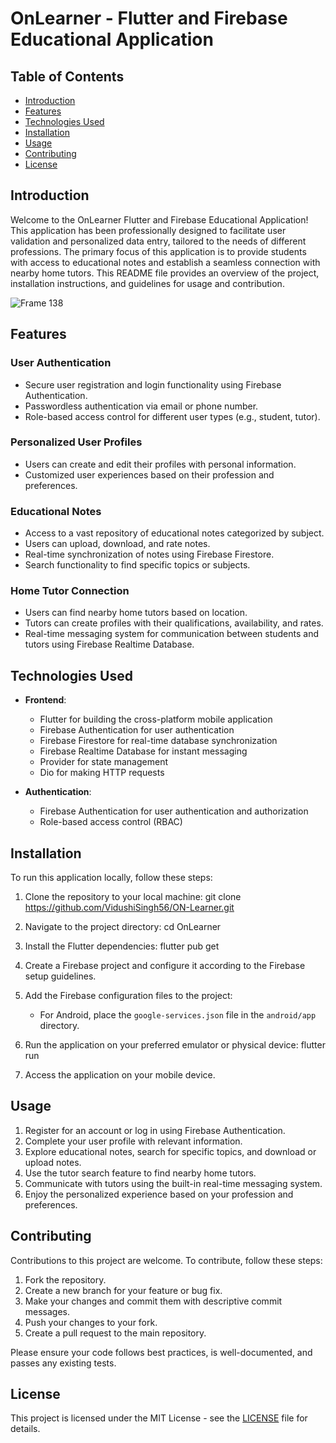 # OnLearner - Flutter and Firebase Educational Application

## Table of Contents
- [Introduction](#introduction)
- [Features](#features)
- [Technologies Used](#technologies-used)
- [Installation](#installation)
- [Usage](#usage)
- [Contributing](#contributing)
- [License](#license)

## Introduction

Welcome to the OnLearner Flutter and Firebase Educational Application! This application has been professionally designed to facilitate user validation and personalized data entry, tailored to the needs of different professions. The primary focus of this application is to provide students with access to educational notes and establish a seamless connection with nearby home tutors. This README file provides an overview of the project, installation instructions, and guidelines for usage and contribution.



![Frame 138](https://github.com/user-attachments/assets/675e41f4-ccc2-431f-9c81-71925eb9fc2c)

## Features

### User Authentication
- Secure user registration and login functionality using Firebase Authentication.
- Passwordless authentication via email or phone number.
- Role-based access control for different user types (e.g., student, tutor).

### Personalized User Profiles
- Users can create and edit their profiles with personal information.
- Customized user experiences based on their profession and preferences.

### Educational Notes
- Access to a vast repository of educational notes categorized by subject.
- Users can upload, download, and rate notes.
- Real-time synchronization of notes using Firebase Firestore.
- Search functionality to find specific topics or subjects.

### Home Tutor Connection
- Users can find nearby home tutors based on location.
- Tutors can create profiles with their qualifications, availability, and rates.
- Real-time messaging system for communication between students and tutors using Firebase Realtime Database.

## Technologies Used

- **Frontend**:
  - Flutter for building the cross-platform mobile application
  - Firebase Authentication for user authentication
  - Firebase Firestore for real-time database synchronization
  - Firebase Realtime Database for instant messaging
  - Provider for state management
  - Dio for making HTTP requests

- **Authentication**:
  - Firebase Authentication for user authentication and authorization
  - Role-based access control (RBAC)

## Installation

To run this application locally, follow these steps:

1. Clone the repository to your local machine:
   git clone https://github.com/VidushiSingh56/ON-Learner.git

2. Navigate to the project directory:
   cd OnLearner

3. Install the Flutter dependencies:
   flutter pub get

4. Create a Firebase project and configure it according to the Firebase setup guidelines.

5. Add the Firebase configuration files to the project:
   - For Android, place the `google-services.json` file in the `android/app` directory.

6. Run the application on your preferred emulator or physical device:
   flutter run

7. Access the application on your mobile device.

## Usage

1. Register for an account or log in using Firebase Authentication.
2. Complete your user profile with relevant information.
3. Explore educational notes, search for specific topics, and download or upload notes.
4. Use the tutor search feature to find nearby home tutors.
5. Communicate with tutors using the built-in real-time messaging system.
6. Enjoy the personalized experience based on your profession and preferences.

## Contributing

Contributions to this project are welcome. To contribute, follow these steps:

1. Fork the repository.
2. Create a new branch for your feature or bug fix.
3. Make your changes and commit them with descriptive commit messages.
4. Push your changes to your fork.
5. Create a pull request to the main repository.

Please ensure your code follows best practices, is well-documented, and passes any existing tests.

## License


This project is licensed under the MIT License - see the [LICENSE](LICENSE) file for details.
